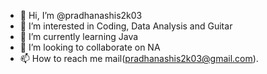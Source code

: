 - 👋 Hi, I’m @pradhanashis2k03
- 👀 I’m interested in Coding, Data Analysis and Guitar
- 🌱 I’m currently learning Java
- 💞️ I’m looking to collaborate on NA
- 📫 How to reach me mail(pradhanashis2k03@gmail.com).

<!---
pradhanashis2k03/pradhanashis2k03 is a ✨ special ✨ repository because its `README.md` (this file) appears on your GitHub profile.
You can click the Preview link to take a look at your changes.
--->
